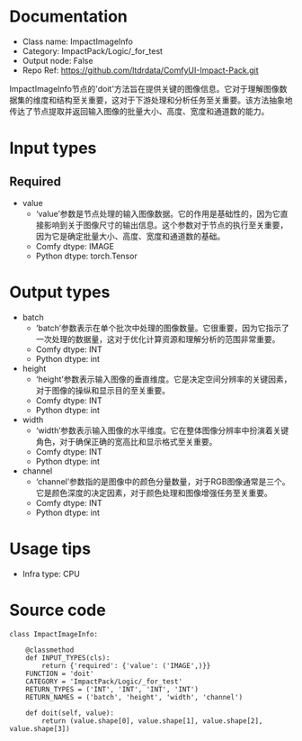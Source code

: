 # Documentation
- Class name: ImpactImageInfo
- Category: ImpactPack/Logic/_for_test
- Output node: False
- Repo Ref: https://github.com/ltdrdata/ComfyUI-Impact-Pack.git

ImpactImageInfo节点的'doit'方法旨在提供关键的图像信息。它对于理解图像数据集的维度和结构至关重要，这对于下游处理和分析任务至关重要。该方法抽象地传达了节点提取并返回输入图像的批量大小、高度、宽度和通道数的能力。

# Input types
## Required
- value
    - ‘value’参数是节点处理的输入图像数据。它的作用是基础性的，因为它直接影响到关于图像尺寸的输出信息。这个参数对于节点的执行至关重要，因为它是确定批量大小、高度、宽度和通道数的基础。
    - Comfy dtype: IMAGE
    - Python dtype: torch.Tensor

# Output types
- batch
    - ‘batch’参数表示在单个批次中处理的图像数量。它很重要，因为它指示了一次处理的数据量，这对于优化计算资源和理解分析的范围非常重要。
    - Comfy dtype: INT
    - Python dtype: int
- height
    - ‘height’参数表示输入图像的垂直维度。它是决定空间分辨率的关键因素，对于图像的操纵和显示目的至关重要。
    - Comfy dtype: INT
    - Python dtype: int
- width
    - ‘width’参数表示输入图像的水平维度。它在整体图像分辨率中扮演着关键角色，对于确保正确的宽高比和显示格式至关重要。
    - Comfy dtype: INT
    - Python dtype: int
- channel
    - ‘channel’参数指的是图像中的颜色分量数量，对于RGB图像通常是三个。它是颜色深度的决定因素，对于颜色处理和图像增强任务至关重要。
    - Comfy dtype: INT
    - Python dtype: int

# Usage tips
- Infra type: CPU

# Source code
```
class ImpactImageInfo:

    @classmethod
    def INPUT_TYPES(cls):
        return {'required': {'value': ('IMAGE',)}}
    FUNCTION = 'doit'
    CATEGORY = 'ImpactPack/Logic/_for_test'
    RETURN_TYPES = ('INT', 'INT', 'INT', 'INT')
    RETURN_NAMES = ('batch', 'height', 'width', 'channel')

    def doit(self, value):
        return (value.shape[0], value.shape[1], value.shape[2], value.shape[3])
```